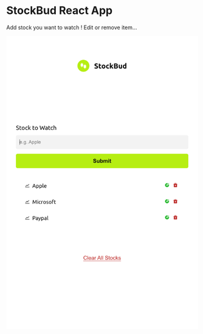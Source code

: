 # StockBud React App

Add stock you want to watch ! Edit or remove item...

![](/public/screenshot.png)